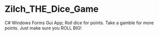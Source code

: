 # Zilch_THE_Dice_Game
C# Windows Forms Gui App; Roll dice for points. Take a gamble for more points. Just make sure you ROLL BIG!
